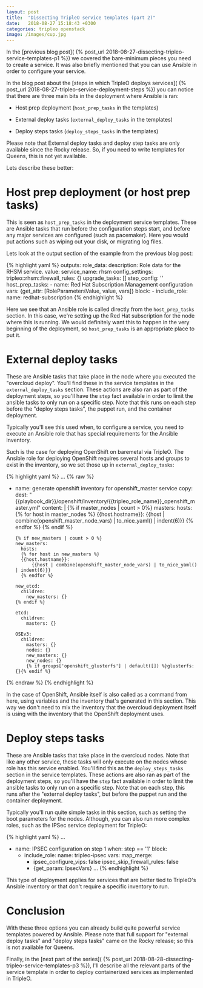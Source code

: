 ```yaml
---
layout: post
title:  "Dissecting TripleO service templates (part 2)"
date:   2018-08-27 15:18:43 +0300
categories: tripleo openstack
image: /images/cup.jpg
---
```

In the [previous blog post](
{% post_url 2018-08-27-dissecting-tripleo-service-templates-p1 %}) we covered
the bare-minimum pieces you need to create a service. It was also briefly
mentioned that you can use Ansible in order to configure your service.

In the blog post about the [steps in which TripleO deploys services](
{% post_url 2018-08-27-tripleo-service-deployment-steps %}) you can notice that
there are three main bits in the deployment where Ansible is ran:

* Host prep deployment (``host_prep_tasks`` in the templates)

* External deploy tasks (``external_deploy_tasks`` in the templates)

* Deploy steps tasks (``deploy_steps_tasks`` in the templates)

Please note that External deploy tasks and deploy step tasks are only available
since the Rocky release. So, if you need to write templates for Queens, this is
not yet available.

Lets describe these better:

Host prep deployment (or host prep tasks)
=========================================

This is seen as ``host_prep_tasks`` in the deployment service templates.
These are Ansible tasks that run before the configuration steps start, and
before any major services are configured (such as pacemaker). Here you would
put actions such as wiping out your disk, or migrating log files.

Lets look at the output section of the example from the previous blog post:

{% highlight yaml %}
outputs:
  role_data:
    description: Role data for the RHSM service.
    value:
      service_name: rhsm
      config_settings:
        tripleo::rhsm::firewall_rules: {}
      upgrade_tasks: []
      step_config: ''
      host_prep_tasks:
        - name: Red Hat Subscription Management configuration
          vars: {get_attr: [RoleParametersValue, value, vars]}
          block:
          - include_role:
              name: redhat-subscription
{% endhighlight %}

Here we see that an Ansible role is called directly from the
``host_prep_tasks`` section. In this case, we're setting up the Red Hat
subscription for the node where this is running. We would definitely want this
to happen in the very beginning of the deployment, so ``host_prep_tasks`` is an
appropriate place to put it.

External deploy tasks
=====================

These are Ansible tasks that take place in the node where you executed the
"overcloud deploy". You'll find these in the service templates in the
``external_deploy_tasks`` section. These actions are also ran as part of the
deployment steps, so you'll have the ``step`` fact available in order to limit
the ansible tasks to only run on a specific step. Note that this runs on each
step before the "deploy steps tasks", the puppet run, and the container
deployment.

Typically you'll see this used when, to configure a service, you need to
execute an Ansible role that has special requirements for the Ansible
inventory.

Such is the case for deploying OpenShift on baremetal via TripleO. The Ansible
role for deploying OpenShift requires several hosts and groups to exist in the
inventory, so we set those up in ``external_deploy_tasks``:

{% highlight yaml %}
...
{% raw %}
- name: generate openshift inventory for openshift_master service
  copy:
    dest: "{{playbook_dir}}/openshift/inventory/{{tripleo_role_name}}_openshift_master.yml"
    content: |
      {% if master_nodes | count > 0%}
      masters:
        hosts:
        {% for host in master_nodes %}
        {{host.hostname}}:
            {{host | combine(openshift_master_node_vars) | to_nice_yaml() | indent(6)}}
        {% endfor %}
      {% endif %}

      {% if new_masters | count > 0 %}
      new_masters:
        hosts:
        {% for host in new_masters %}
        {{host.hostname}}:
            {{host | combine(openshift_master_node_vars) | to_nice_yaml() | indent(6)}}
        {% endfor %}

      new_etcd:
        children:
          new_masters: {}
      {% endif %}

      etcd:
        children:
          masters: {}

      OSEv3:
        children:
          masters: {}
          nodes: {}
          new_masters: {}
          new_nodes: {}
          {% if groups['openshift_glusterfs'] | default([]) %}glusterfs: {}{% endif %}
{% endraw %}
{% endhighlight %}

In the case of OpenShift, Ansible itself is also called as a command from here,
using variables and the inventory that's generated in this section. This way we
don't need to mix the inventory that the overcloud deployment itself is using
with the inventory that the OpenShift deployment uses.

Deploy steps tasks
==================

These are Ansible tasks that take place in the overcloud nodes. Note that like
any other service, these tasks will only execute on the nodes whose role has
this service enabled. You'll find this as the ``deploy_steps_tasks`` section in
the service templates. These actions are also ran as part of the deployment
steps, so you'll have the ``step`` fact available in order to limit the
ansible tasks to only run on a specific step. Note that on each step, this runs
after the "external deploy tasks", but before the puppet run and the container
deployment.

Typically you'll run quite simple tasks in this section, such as setting the
boot parameters for the nodes. Although, you can also run more complex roles,
such as the IPSec service deployment for TripleO:

{% highlight yaml %}
...
- name: IPSEC configuration on step 1
  when: step == '1'
  block:
  - include_role:
      name: tripleo-ipsec
    vars:
      map_merge:
      - ipsec_configure_vips: false
        ipsec_skip_firewall_rules: false
      - {get_param: IpsecVars}
...
{% endhighlight %}

This type of deployment applies for services that are better tied to TripleO's
Ansible inventory or that don't require a specific inventory to run.

Conclusion
==========

With these three options you can already build quite powerful service
templates powered by Ansible. Please note that full support for "external
deploy tasks" and "deploy steps tasks" came on the Rocky release; so this is
not available for Queens.

Finally, in the [next part of the series](
{% post_url 2018-08-28-dissecting-tripleo-service-templates-p3 %}), I'll
describe all the relevant parts of the service template in order to deploy
containerized services as implemented in TripleO.

